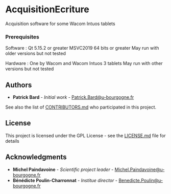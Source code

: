 # AcquisitionEcriture

Acquisition software for some Wacom Intuos tablets

### Prerequisites

Software :
Qt 5.15.2 or greater
MSVC2019 64 bits or greater
May run with older versions but not tested

Hardware :
One by Wacom and Wacom Intuos 3 tablets
May run with other versions but not tested

## Authors

* **Patrick Bard** - *Initial work* - [Patrick.Bard@u-bourgogne.fr](Patrick.Bard@u-bourgogne.fr)

See also the list of [CONTRIBUTORS.md](CONTRIBUTORS.md) who participated in this project.

## License

This project is licensed under the GPL License - see the [LICENSE.md](LICENSE.md) file for details

## Acknowledgments

* **Michel Paindavoine** - *Scientific project leader* - [Michel.Paindavoine@u-bourgogne.fr](Michel.Paindavoine@u-bourgogne.fr)
* **Bénédicte Poulin-Charronnat** - *Institue director* - [Benedicte.Poulin@u-bourgogne.fr](Benedicte.Poulin@u-bourgogne.fr)
